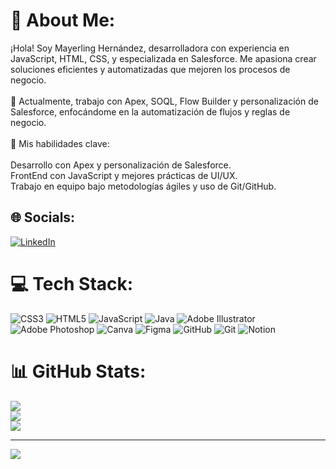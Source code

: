# 💫 About Me:
¡Hola! Soy Mayerling Hernández, desarrolladora con experiencia en JavaScript, HTML, CSS, y especializada en Salesforce. Me apasiona crear soluciones eficientes y automatizadas que mejoren los procesos de negocio.<br><br>💼 Actualmente, trabajo con Apex, SOQL, Flow Builder y personalización de Salesforce, enfocándome en la automatización de flujos y reglas de negocio.<br><br>🔑 Mis habilidades clave:<br><br>Desarrollo con Apex y personalización de Salesforce.<br>FrontEnd con JavaScript y mejores prácticas de UI/UX.<br>Trabajo en equipo bajo metodologías ágiles y uso de Git/GitHub.


## 🌐 Socials:
[![LinkedIn](https://img.shields.io/badge/LinkedIn-%230077B5.svg?logo=linkedin&logoColor=white)](https://linkedin.com/in/https://www.linkedin.com/in/mayerling-gabriela-hernandez-boffil-web-developer/) 

# 💻 Tech Stack:
![CSS3](https://img.shields.io/badge/css3-%231572B6.svg?style=for-the-badge&logo=css3&logoColor=white) ![HTML5](https://img.shields.io/badge/html5-%23E34F26.svg?style=for-the-badge&logo=html5&logoColor=white) ![JavaScript](https://img.shields.io/badge/javascript-%23323330.svg?style=for-the-badge&logo=javascript&logoColor=%23F7DF1E) ![Java](https://img.shields.io/badge/java-%23ED8B00.svg?style=for-the-badge&logo=openjdk&logoColor=white) ![Adobe Illustrator](https://img.shields.io/badge/adobe%20illustrator-%23FF9A00.svg?style=for-the-badge&logo=adobe%20illustrator&logoColor=white) ![Adobe Photoshop](https://img.shields.io/badge/adobe%20photoshop-%2331A8FF.svg?style=for-the-badge&logo=adobe%20photoshop&logoColor=white) ![Canva](https://img.shields.io/badge/Canva-%2300C4CC.svg?style=for-the-badge&logo=Canva&logoColor=white) ![Figma](https://img.shields.io/badge/figma-%23F24E1E.svg?style=for-the-badge&logo=figma&logoColor=white) ![GitHub](https://img.shields.io/badge/github-%23121011.svg?style=for-the-badge&logo=github&logoColor=white) ![Git](https://img.shields.io/badge/git-%23F05033.svg?style=for-the-badge&logo=git&logoColor=white) ![Notion](https://img.shields.io/badge/Notion-%23000000.svg?style=for-the-badge&logo=notion&logoColor=white)
# 📊 GitHub Stats:
![](https://github-readme-stats.vercel.app/api?username=Maye85&theme=dark&hide_border=false&include_all_commits=false&count_private=false)<br/>
![](https://github-readme-streak-stats.herokuapp.com/?user=Maye85&theme=dark&hide_border=false)<br/>
![](https://github-readme-stats.vercel.app/api/top-langs/?username=Maye85&theme=dark&hide_border=false&include_all_commits=false&count_private=false&layout=compact)

---
[![](https://visitcount.itsvg.in/api?id=Maye85&icon=0&color=0)](https://visitcount.itsvg.in)

<!-- Proudly created with GPRM ( https://gprm.itsvg.in ) -->

